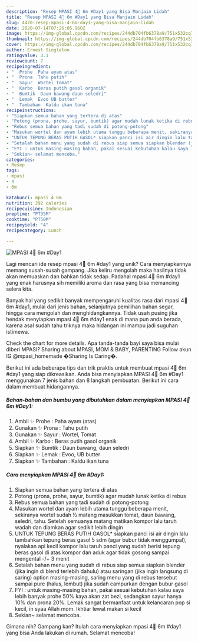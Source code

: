 ```yaml
---
description: "Resep MPASI 4🌟 6m #Day1 yang Bisa Manjain Lidah"
title: "Resep MPASI 4🌟 6m #Day1 yang Bisa Manjain Lidah"
slug: 4470-resep-mpasi-4-6m-day1-yang-bisa-manjain-lidah
date: 2020-07-14T07:26:05.960Z
image: https://img-global.cpcdn.com/recipes/244db704fb6378a9/751x532cq70/mpasi-4🌟-6m-day1-foto-resep-utama.jpg
thumbnail: https://img-global.cpcdn.com/recipes/244db704fb6378a9/751x532cq70/mpasi-4🌟-6m-day1-foto-resep-utama.jpg
cover: https://img-global.cpcdn.com/recipes/244db704fb6378a9/751x532cq70/mpasi-4🌟-6m-day1-foto-resep-utama.jpg
author: Ernest Singleton
ratingvalue: 3.1
reviewcount: 7
recipeingredient:
- "  Prohe  Paha ayam atas"
- "  Prona  Tahu putih"
- "  Sayur  Wortel Tomat"
- "  Karbo  Beras putih gasol organik"
- "  Bumtik  Daun bawang daun seledri"
- "  Lemak  Evoo UB butter"
- "  Tambahan  Kaldu ikan tuna"
recipeinstructions:
- "Siapkan semua bahan yang tertera di atas"
- "Potong (prona, prohe, sayur, bumtik) agar mudah lunak ketika di rebus"
- "Rebus semua bahan yang tadi sudah di potong-potong"
- "Masukan wortel dan ayam lebih utama tunggu beberapa menit, sekiranya wortel sudah ½ matang masukkan tomat, daun bawang, seledri, tahu. Setelah semuanya matang matikan kompor lalu taruh wadah dan diamkan agar sedikit lebih dingin"
- "UNTUK TEPUNG BERAS PUTIH GASOL* siapkan panci isi air dingin lalu tambahkan tepung beras gasol 5 sdm (agar bubur tidak menggumpal), nyalakan api kecil kompor lalu taruh panci yang sudah berisi tepung beras gasol di atas kompor dan aduk agar tidak gosong sampai mengental -/+ 3 menit"
- "Setalah bahan menu yang sudah di rebus siap semua siapkan blender (jika ingin di blend terlebih dahulu) atau saringan (jika ingin langsung di saring) option masing-masing, saring menu yang di rebus tersebut sampai pure (halus, lembut) jika sudah campurkan dengan bubur gasol"
- "FYI : untuk masing-masing bahan, pakai sesuai kebutuhan kalau saya lebih banyak prohe 50% kaya akan zat bezi, sedangkan sayur hanya 10% dan prona 20%. Lemak sangat bermanfaat untuk kelancaran pop si kecil, in syaa Allah mom. Ikhtiar lewat makan si kecil"
- "Sekian~ selamat mencoba."
categories:
- Resep
tags:
- mpasi
- 4
- 6m

katakunci: mpasi 4 6m 
nutrition: 292 calories
recipecuisine: Indonesian
preptime: "PT35M"
cooktime: "PT50M"
recipeyield: "4"
recipecategory: Lunch

---
```



![MPASI 4🌟 6m #Day1](https://img-global.cpcdn.com/recipes/244db704fb6378a9/751x532cq70/mpasi-4🌟-6m-day1-foto-resep-utama.jpg)

Lagi mencari ide resep mpasi 4🌟 6m #day1 yang unik? Cara menyiapkannya memang susah-susah gampang. Jika keliru mengolah maka hasilnya tidak akan memuaskan dan bahkan tidak sedap. Padahal mpasi 4🌟 6m #day1 yang enak harusnya sih memiliki aroma dan rasa yang bisa memancing selera kita.

Banyak hal yang sedikit banyak mempengaruhi kualitas rasa dari mpasi 4🌟 6m #day1, mulai dari jenis bahan, selanjutnya pemilihan bahan segar, hingga cara mengolah dan menghidangkannya. Tidak usah pusing jika hendak menyiapkan mpasi 4🌟 6m #day1 enak di mana pun anda berada, karena asal sudah tahu triknya maka hidangan ini mampu jadi suguhan istimewa.

Check the chart for more details. Apa tanda-tanda bayi saya bisa mulai diberi MPASI? Sharing about MPASI, MOM &amp; BABY, PARENTING Follow akun IG @mpasi_homemade �Sharing Is Caring�.


Berikut ini ada beberapa tips dan trik praktis untuk membuat mpasi 4🌟 6m #day1 yang siap dikreasikan. Anda bisa menyiapkan MPASI 4🌟 6m #Day1 menggunakan 7 jenis bahan dan 8 langkah pembuatan. Berikut ini cara dalam membuat hidangannya.

<!--inarticleads1-->

##### Bahan-bahan dan bumbu yang dibutuhkan dalam menyiapkan MPASI 4🌟 6m #Day1:

1. Ambil  ✨ Prohe : Paha ayam (atas)
1. Gunakan  ✨ Prona : Tahu putih
1. Gunakan  ✨ Sayur : Wortel, Tomat
1. Ambil  ✨ Karbo : Beras putih gasol organik
1. Siapkan  ✨ Bumtik : Daun bawang, daun seledri
1. Siapkan  ✨ Lemak : Evoo, UB butter
1. Siapkan  ✨ Tambahan : Kaldu ikan tuna




<!--inarticleads2-->

##### Cara menyiapkan MPASI 4🌟 6m #Day1:

1. Siapkan semua bahan yang tertera di atas
1. Potong (prona, prohe, sayur, bumtik) agar mudah lunak ketika di rebus
1. Rebus semua bahan yang tadi sudah di potong-potong
1. Masukan wortel dan ayam lebih utama tunggu beberapa menit, sekiranya wortel sudah ½ matang masukkan tomat, daun bawang, seledri, tahu. Setelah semuanya matang matikan kompor lalu taruh wadah dan diamkan agar sedikit lebih dingin
1. UNTUK TEPUNG BERAS PUTIH GASOL* siapkan panci isi air dingin lalu tambahkan tepung beras gasol 5 sdm (agar bubur tidak menggumpal), nyalakan api kecil kompor lalu taruh panci yang sudah berisi tepung beras gasol di atas kompor dan aduk agar tidak gosong sampai mengental -/+ 3 menit
1. Setalah bahan menu yang sudah di rebus siap semua siapkan blender (jika ingin di blend terlebih dahulu) atau saringan (jika ingin langsung di saring) option masing-masing, saring menu yang di rebus tersebut sampai pure (halus, lembut) jika sudah campurkan dengan bubur gasol
1. FYI : untuk masing-masing bahan, pakai sesuai kebutuhan kalau saya lebih banyak prohe 50% kaya akan zat bezi, sedangkan sayur hanya 10% dan prona 20%. Lemak sangat bermanfaat untuk kelancaran pop si kecil, in syaa Allah mom. Ikhtiar lewat makan si kecil
1. Sekian~ selamat mencoba.




Gimana nih? Gampang kan? Itulah cara menyiapkan mpasi 4🌟 6m #day1 yang bisa Anda lakukan di rumah. Selamat mencoba!
